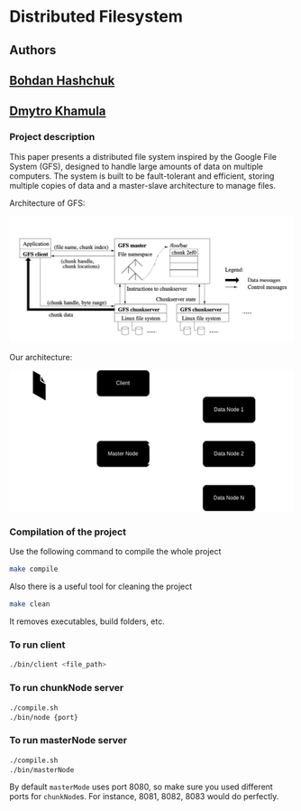 # Distributed Filesystem

## Authors
## [Bohdan Hashchuk](https://github.com/gashchukk)
## [Dmytro Khamula](https://github.com/hamuladm)

### Project description
This paper presents a distributed file system inspired by the Google File System (GFS), designed to handle large amounts of data on multiple computers. The system is built to be fault-tolerant and efficient, storing multiple copies of data and a master-slave architecture to manage files.

Architecture of GFS:

![](imgs/gfs.png)

Our architecture:

![](imgs/dfs.png)

### Compilation of the project
Use the following command to compile the whole project
```bash
make compile
```
Also there is a useful tool for cleaning the project
```bash
make clean
```
It removes executables, build folders, etc.


### To run client
```bash
./bin/client <file_path>
```

### To run chunkNode server
```bash
./compile.sh
./bin/node {port}
```

### To run masterNode server
```bash
./compile.sh
./bin/masterNode
```

By default `masterMode` uses port 8080, so make sure you used different ports for `chunkNode`s. For instance, 8081, 8082, 8083 would do perfectly.
